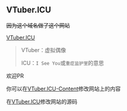 ## VTuber.ICU

~~因为这个域名做了这个网站~~

[VTuber.ICU](https://vtuber.icu/)

> VTuber：虚拟偶像
>
> ICU：`I See You`或`重症监护室`的意思

欢迎PR

你可以在[VTuber.ICU-Content](https://github.com/Yuhanawa/VTuber.ICU-Content)修改网站上的内容

在[VTuber.ICU](https://github.com/Yuhanawa/VTuber.ICU/)修改网站的源码

